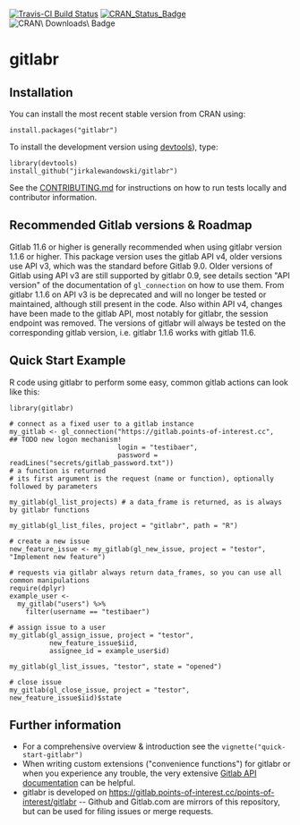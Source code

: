 [![Travis-CI Build Status](https://travis-ci.org/jirkalewandowski/gitlabr.svg?branch=master)](https://travis-ci.org/jirkalewandowski/gitlabr)
[![CRAN\_Status\_Badge](http://www.r-pkg.org/badges/version/gitlabr)](https://cran.r-project.org/package=gitlabr)
![CRAN\ Downloads\ Badge](http://cranlogs.r-pkg.org/badges/gitlabr)

# gitlabr

## Installation

You can install the most recent stable version from CRAN using:

```{r}
install.packages("gitlabr")
```

To install the development version using [devtools](https://cran.r-project.org/package=devtools)), type:
```{r}
library(devtools)
install_github("jirkalewandowski/gitlabr")
```

See the [CONTRIBUTING.md](CONTRIBUTING.md) for instructions on how to run tests locally and contributor information.

## Recommended Gitlab versions & Roadmap

Gitlab 11.6 or higher is generally recommended when using gitlabr version 1.1.6 or higher. This package version uses the gitlab API v4, older versions use API v3, which was the standard before Gitlab 9.0. Older versions of Gitlab using API v3 are still supported by gitlabr 0.9, see details section "API version" of the documentation of `gl_connection` on how to use them. From gitlabr 1.1.6 on API v3 is be deprecated and will no longer be tested or maintained, although still present in the code. Also within API v4, changes have been made to the gitlab API, most notably for gitlabr, the session endpoint was removed. The versions of gitlabr will always be tested on the corresponding gitlab version, i.e. gitlabr 1.1.6 works with gitlab 11.6.

## Quick Start Example

R code using gitlabr to perform some easy, common gitlab actions can look like this:

```{r}
library(gitlabr)

# connect as a fixed user to a gitlab instance
my_gitlab <- gl_connection("https://gitlab.points-of-interest.cc",   ## TODO new logon mechanism!
                           login = "testibaer",
                           password = readLines("secrets/gitlab_password.txt"))
# a function is returned
# its first argument is the request (name or function), optionally followed by parameters

my_gitlab(gl_list_projects) # a data_frame is returned, as is always by gitlabr functions

my_gitlab(gl_list_files, project = "gitlabr", path = "R")

# create a new issue
new_feature_issue <- my_gitlab(gl_new_issue, project = "testor", "Implement new feature")

# requests via gitlabr always return data_frames, so you can use all common manipulations
require(dplyr)
example_user <-
  my_gitlab("users") %>%
    filter(username == "testibaer")

# assign issue to a user
my_gitlab(gl_assign_issue, project = "testor",
          new_feature_issue$iid,
          assignee_id = example_user$id)

my_gitlab(gl_list_issues, "testor", state = "opened")

# close issue
my_gitlab(gl_close_issue, project = "testor", new_feature_issue$iid)$state
```

## Further information

- For a comprehensive overview & introduction see the `vignette("quick-start-gitlabr")`
- When writing custom extensions ("convenience functions") for gitlabr or when you experience any trouble, the very extensive [Gitlab API documentation](http://doc.gitlab.com/ce/api/) can be helpful.
- gitlabr is developed on https://gitlab.points-of-interest.cc/points-of-interest/gitlabr -- Github and Gitlab.com are mirrors of this repository, but can be used for filing issues or merge requests.

